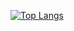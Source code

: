 <!---
GreenZhu233/GreenZhu233 is a ✨ special ✨ repository because its `README.md` (this file) appears on your GitHub profile.
You can click the Preview link to take a look at your changes.
--->

[![Top Langs](https://github-readme-stats.vercel.app/api/top-langs/?username=GreenZhu233&layout=compact)](https://github.com/anuraghazra/github-readme-stats)
